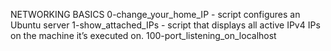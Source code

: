 NETWORKING BASICS
0-change_your_home_IP - script configures an Ubuntu server
1-show_attached_IPs - script that displays all active IPv4 IPs on the machine it’s executed on.
100-port_listening_on_localhost
